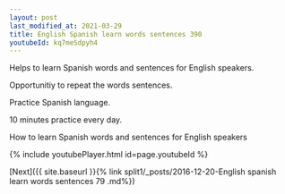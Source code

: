 ```yaml
---
layout: post
last_modified_at: 2021-03-29
title: English Spanish learn words sentences 390 
youtubeId: kq7meSdpyh4
---
```

 
 
Helps to learn Spanish words and sentences for English speakers.

Opportunitiy to repeat the words sentences. 

Practice Spanish language. 
 
10 minutes practice every day. 
 
How to learn Spanish words and sentences for English speakers 
 
{% include youtubePlayer.html id=page.youtubeId %}
 
 
[Next]({{ site.baseurl }}{% link  split1/_posts/2016-12-20-English spanish learn words sentences 79 .md%})
 
